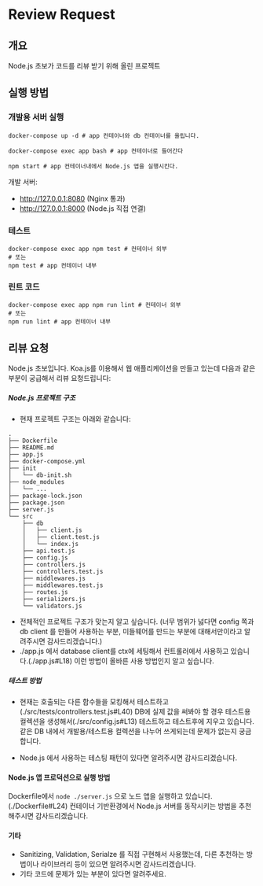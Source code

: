 # Review Request

## 개요
Node.js 초보가 코드를 리뷰 받기 위해 올린 프로젝트

## 실행 방법
### 개발용 서버 실행
```
docker-compose up -d # app 컨테이너와 db 컨테이너를 올립니다.

docker-compose exec app bash # app 컨테이너로 들어간다

npm start # app 컨테이너내에서 Node.js 앱을 실행시킨다.
```
개발 서버:
- http://127.0.0.1:8080 (Nginx 통과)
- http://127.0.0.1:8000 (Node.js 직접 연결)

### 테스트
```
docker-compose exec app npm test # 컨테이너 외부
# 또는
npm test # app 컨테이너 내부
```

### 린트 코드
```
docker-compose exec app npm run lint # 컨테이너 외부
# 또는
npm run lint # app 컨테이너 내부
```

## 리뷰 요청
Node.js 초보입니다. Koa.js를 이용해서 웹 애플리케이션을 만들고 있는데 다음과 같은 부분이 궁급해서 리뷰 요청드립니다:
##### Node.js 프로젝트 구조
- 현재 프로젝트 구조는 아래와 같습니다:
```
.
├── Dockerfile
├── README.md
├── app.js
├── docker-compose.yml
├── init
│   └── db-init.sh
├── node_modules
│   └── ...
├── package-lock.json
├── package.json
├── server.js
└── src
    ├── db
    │   ├── client.js
    │   ├── client.test.js
    │   └── index.js
    ├── api.test.js
    ├── config.js
    ├── controllers.js
    ├── controllers.test.js
    ├── middlewares.js
    ├── middlewares.test.js
    ├── routes.js
    ├── serializers.js
    └── validators.js
```
- 전체적인 프로젝트 구조가 맞는지 알고 싶습니다. (너무 범위가 넗다면 config 쪽과 db client 를 만들어 사용하는 부분, 미들웨어를 만드는 부분에 대해서만이라고 알려주시면 감사드리겠습니다.)
- ./app.js 에서 database client를 ctx에 세팅해서 컨트롤러에서 사용하고 있습니다.(./app.js#L18) 이런 방법이 올바른 사용 방법인지 알고 싶습니다.

##### 테스트 방법
- 현재는 호출되는 다른 함수들을 모킹해서 테스트하고 (./src/tests/controllers.test.js#L40) DB에 실제 값을 써봐야 할 경우 테스트용 컬렉션을 생성해서(./src/config.js#L13) 테스트하고 테스트후에 지우고 있습니다.
같은 DB 내에서 개발용/테스트용 컬렉션을 나누어 쓰게되는데 문제가 없는지 궁금합니다.

- Node.js 에서 사용하는 테스팅 패턴이 있다면 알려주시면 감사드리겠습니다.

#### Node.js 앱 프로덕션으로 실행 방법
Dockerfile에서 `node ./server.js` 으로 노드 앱을 실행하고 있습니다. (./Dockerfile#L24) 컨테이너 기반환경에서 Node.js 서버를 동작시키는 방법을 추천해주시면 감사드리겠습니다.

#### 기타
- Sanitizing, Validation, Serialze 를 직접 구현해서 사용했는데, 다른 추천하는 방법이나 라이브러리 등이 있으면 알려주시면 감사드리겠습니다.
- 기타 코드에 문제가 있는 부분이 있다면 알려주세요.
